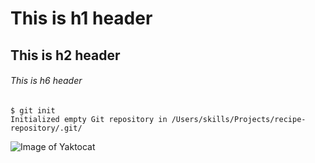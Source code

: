 # This is h1 header
## This is h2 header
###### This is h6 header

```
$ git init
Initialized empty Git repository in /Users/skills/Projects/recipe-repository/.git/
```

![Image of Yaktocat](https://octodex.github.com/images/yaktocat.png)
